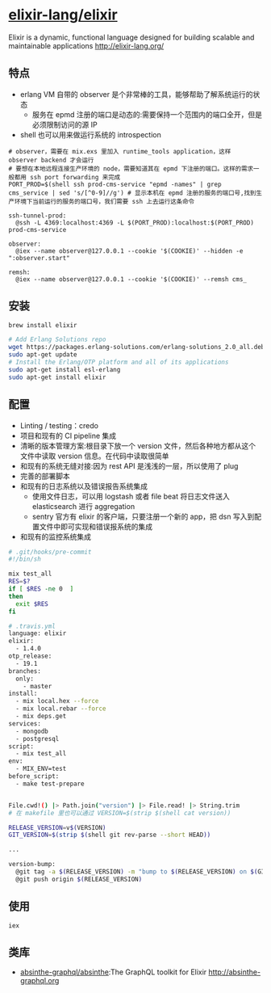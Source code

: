 # [elixir-lang/elixir](https://github.com/elixir-lang/elixir)

Elixir is a dynamic, functional language designed for building scalable and maintainable applications http://elixir-lang.org/

## 特点

* erlang VM 自带的 observer 是个非常棒的工具，能够帮助了解系统运行的状态
  - 服务在 epmd 注册的端口是动态的:需要保持一个范围内的端口全开，但是必须限制访问的源 IP
* shell 也可以用来做运行系统的 introspection

```
# observer，需要在 mix.exs 里加入 runtime_tools application，这样 observer backend 才会运行
# 要想在本地远程连接生产环境的 node，需要知道其在 epmd 下注册的端口。这样的需求一般都用 ssh port forwarding 来完成
PORT_PROD=$(shell ssh prod-cms-service "epmd -names" | grep cms_service | sed 's/[^0-9]//g') # 显示本机在 epmd 注册的服务的端口号,找到生产环境下当前运行的服务的端口号，我们需要 ssh 上去运行这条命令

ssh-tunnel-prod:
  @ssh -L 4369:localhost:4369 -L $(PORT_PROD):localhost:$(PORT_PROD) prod-cms-service

observer:
  @iex --name observer@127.0.0.1 --cookie '$(COOKIE)' --hidden -e ":observer.start"

remsh:
  @iex --name observer@127.0.0.1 --cookie '$(COOKIE)' --remsh cms_
```

## 安装

```sh
brew install elixir

# Add Erlang Solutions repo
wget https://packages.erlang-solutions.com/erlang-solutions_2.0_all.deb && sudo dpkg -i erlang-solutions_2.0_all.deb
sudo apt-get update
# Install the Erlang/OTP platform and all of its applications
sudo apt-get install esl-erlang
sudo apt-get install elixir
```

## 配置

* Linting / testing：credo
* 项目和现有的 CI pipeline 集成
* 清晰的版本管理方案:根目录下放一个 version 文件，然后各种地方都从这个文件中读取 version 信息。在代码中读取很简单
* 和现有的系统无缝对接:因为 rest API 是浅浅的一层，所以使用了 plug
* 完善的部署脚本
* 和现有的日志系统以及错误报告系统集成
  - 使用文件日志，可以用 logstash 或者 file beat 将日志文件送入 elasticsearch 进行 aggregation
  - sentry 官方有 elixir 的客户端，只要注册一个新的 app，把 dsn 写入到配置文件中即可实现和错误报系统的集成
* 和现有的监控系统集成

```sh
# .git/hooks/pre-commit
#!/bin/sh

mix test_all
RES=$?
if [ $RES -ne 0  ]
then
  exit $RES
fi

# .travis.yml
language: elixir
elixir:
  - 1.4.0
otp_release:
  - 19.1
branches:
  only:
    - master
install:
  - mix local.hex --force
  - mix local.rebar --force
  - mix deps.get
services:
  - mongodb
  - postgresql
script:
  - mix test_all
env:
  - MIX_ENV=test
before_script:
  - make test-prepare


File.cwd!() |> Path.join("version") |> File.read! |> String.trim
# 在 makefile 里也可以通过 VERSION=$(strip $(shell cat version))

RELEASE_VERSION=v$(VERSION)
GIT_VERSION=$(strip $(shell git rev-parse --short HEAD))

...

version-bump:
  @git tag -a $(RELEASE_VERSION) -m "bump to $(RELEASE_VERSION) on $(GIT_VERSION)"
  @git push origin $(RELEASE_VERSION)
```

## 使用

```
iex
```

## 类库

* [absinthe-graphql/absinthe](https://github.com/absinthe-graphql/absinthe):The GraphQL toolkit for Elixir http://absinthe-graphql.org
